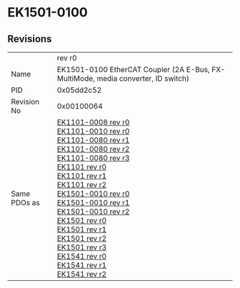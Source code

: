 # EK1501-0100

## Revisions
<table>
<tr>
<td></td>
<td>rev r0</td>
</tr>
<tr>
<td>Name</td>
<td>EK1501-0100 EtherCAT Coupler (2A E-Bus, FX-MultiMode, media converter, ID switch)</td>
</tr>
<tr>
<td>PID</td>
<td>0x05dd2c52</td>
</tr>
<tr>
<td>Revision No</td>
<td>0x00100064</td>
</tr>
<tr>
<td>Same PDOs as</td>
<td><a href="EK1101-0008.md">EK1101-0008 rev r0</a><br/><a href="EK1101-0010.md">EK1101-0010 rev r0</a><br/><a href="EK1101-0080.md">EK1101-0080 rev r1</a><br/><a href="EK1101-0080.md">EK1101-0080 rev r2</a><br/><a href="EK1101-0080.md">EK1101-0080 rev r3</a><br/><a href="EK1101.md">EK1101 rev r0</a><br/><a href="EK1101.md">EK1101 rev r1</a><br/><a href="EK1101.md">EK1101 rev r2</a><br/><a href="EK1501-0010.md">EK1501-0010 rev r0</a><br/><a href="EK1501-0010.md">EK1501-0010 rev r1</a><br/><a href="EK1501-0010.md">EK1501-0010 rev r2</a><br/><a href="EK1501.md">EK1501 rev r0</a><br/><a href="EK1501.md">EK1501 rev r1</a><br/><a href="EK1501.md">EK1501 rev r2</a><br/><a href="EK1501.md">EK1501 rev r3</a><br/><a href="EK1541.md">EK1541 rev r0</a><br/><a href="EK1541.md">EK1541 rev r1</a><br/><a href="EK1541.md">EK1541 rev r2</a></td>
</tr>
</table>
